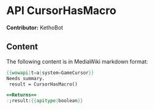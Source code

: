 # API CursorHasMacro

**Contributor:** KethoBot

## Content

The following content is in MediaWiki markdown format:

```mediawiki
{{wowapi|t=a|system=GameCursor}}
Needs summary.
 result = CursorHasMacro()

==Returns==
:;result:{{apitype|boolean}}
```